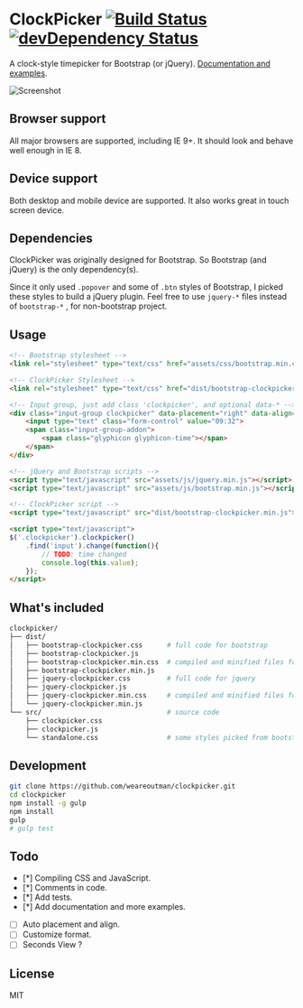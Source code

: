 # ClockPicker [![Build Status](https://travis-ci.org/weareoutman/clockpicker.png)](https://travis-ci.org/weareoutman/clockpicker)  [![devDependency Status](https://david-dm.org/weareoutman/clockpicker.png)](https://david-dm.org/weareoutman/clockpicker#info=devDependencies)

A clock-style timepicker for Bootstrap (or jQuery).
[Documentation and examples](http://weareoutman.github.io/clockpicker/).

![Screenshot](http://weareoutman.github.io/clockpicker/assets/images/screenshot-1.png)

## Browser support

All major browsers are supported, including IE 9+. It should look and behave well enough in IE 8.

## Device support

Both desktop and mobile device are supported. It also works great in touch screen device.

## Dependencies

ClockPicker was originally designed for Bootstrap. So Bootstrap (and jQuery) is the only dependency(s).

Since it only used `.popover` and some of `.btn` styles of Bootstrap, I picked these styles to build a jQuery plugin.
Feel free to use `jquery-*` files instead of `bootstrap-*` , for non-bootstrap project.

## Usage

```html
<!-- Bootstrap stylesheet -->
<link rel="stylesheet" type="text/css" href="assets/css/bootstrap.min.css">

<!-- ClockPicker Stylesheet -->
<link rel="stylesheet" type="text/css" href="dist/bootstrap-clockpicker.min.css">

<!-- Input group, just add class 'clockpicker', and optional data-* -->
<div class="input-group clockpicker" data-placement="right" data-align="top" data-autoclose="true">
	<input type="text" class="form-control" value="09:32">
	<span class="input-group-addon">
		<span class="glyphicon glyphicon-time"></span>
	</span>
</div>

<!-- jQuery and Bootstrap scripts -->
<script type="text/javascript" src="assets/js/jquery.min.js"></script>
<script type="text/javascript" src="assets/js/bootstrap.min.js"></script>

<!-- ClockPicker script -->
<script type="text/javascript" src="dist/bootstrap-clockpicker.min.js"></script>

<script type="text/javascript">
$('.clockpicker').clockpicker()
	.find('input').change(function(){
		// TODO: time changed
		console.log(this.value);
	});
</script>
```

## What's included

```bash
clockpicker/
├── dist/
│   ├── bootstrap-clockpicker.css      # full code for bootstrap
│   ├── bootstrap-clockpicker.js
│   ├── bootstrap-clockpicker.min.css  # compiled and minified files for bootstrap
│   ├── bootstrap-clockpicker.min.js
│   ├── jquery-clockpicker.css         # full code for jquery
│   ├── jquery-clockpicker.js
│   ├── jquery-clockpicker.min.css     # compiled and minified files for jquery
│   └── jquery-clockpicker.min.js
└── src/                               # source code
    ├── clockpicker.css
    ├── clockpicker.js
    └── standalone.css                 # some styles picked from bootstrap
```

## Development

```bash
git clone https://github.com/weareoutman/clockpicker.git
cd clockpicker
npm install -g gulp
npm install
gulp
# gulp test
```

## Todo

- [*] Compiling CSS and JavaScript.
- [*] Comments in code.
- [*] Add tests.
- [*] Add documentation and more examples.
- [ ] Auto placement and align.
- [ ] Customize format.
- [ ] Seconds View ?

## License

MIT
